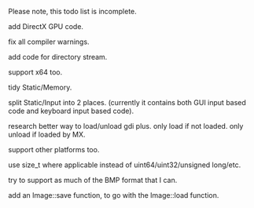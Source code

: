 Please note, this todo list is incomplete.



add DirectX GPU code.

fix all compiler warnings.

add code for directory stream.

support x64 too.

tidy Static/Memory.

split Static/Input into 2 places. (currently it contains both GUI input based code and keyboard input based code).

research better way to load/unload gdi plus. only load if not loaded. only unload if loaded by MX.

support other platforms too.

use size_t where applicable instead of uint64/uint32/unsigned long/etc.

try to support as much of the BMP format that I can.

add an Image::save function, to go with the Image::load function.

